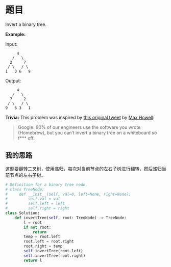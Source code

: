 # 题目

Invert a binary tree.

**Example:**

Input:

```
     4
   /   \
  2     7
 / \   / \
1   3 6   9
```

Output:

```
     4
   /   \
  7     2
 / \   / \
9   6 3   1
```

**Trivia:**
This problem was inspired by [this original tweet](https://twitter.com/mxcl/status/608682016205344768) by [Max Howell](https://twitter.com/mxcl):

> Google: 90% of our engineers use the software you wrote (Homebrew), but you can’t invert a binary tree on a whiteboard so f*** off.

## 我的思路

这题要翻转二叉树，使用递归，每次对当前节点的左右子树进行翻转，然后递归当前节点的左右子树。

```python
# Definition for a binary tree node.
# class TreeNode:
#     def __init__(self, val=0, left=None, right=None):
#         self.val = val
#         self.left = left
#         self.right = right
class Solution:
    def invertTree(self, root: TreeNode) -> TreeNode:
        l = root
        if not root:
            return
        temp = root.left
        root.left = root.right
        root.right = temp
        self.invertTree(root.left)
        self.invertTree(root.right)
        return l
```

